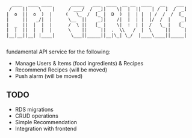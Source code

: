 ```                                            
  ____  ____ ____       _____   ___  ____  __ __  ____   __    ___ 
 /    ||    \    |     / ___/  /  _]|    \|  |  ||    | /  ]  /  _]
|  o  ||  o  )  |     (   \_  /  [_ |  D  )  |  | |  | /  /  /  [_ 
|     ||   _/|  |      \__  ||    _]|    /|  |  | |  |/  /  |    _]
|  _  ||  |  |  |      /  \ ||   [_ |    \|  :  | |  /   \_ |   [_ 
|  |  ||  |  |  |      \    ||     ||  .  \\   /  |  \     ||     |
|__|__||__| |____|      \___||_____||__|\_| \_/  |____\____||_____|
                                                                   
```
fundamental API service for the following:
  
- Manage Users & Items (food ingredients) & Recipes
- Recommend Recipes (will be moved)
- Push alarm (will be moved)


## TODO
- RDS migrations
- CRUD operations
- Simple Recommendation
- Integration with frontend